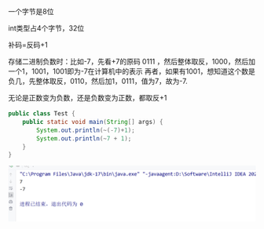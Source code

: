 一个字节是8位

int类型占4个字节，32位



补码=反码+1

存储二进制负数时：比如-7，先看+7的原码 0111 ，然后整体取反，1000，然后加一个1，1001，1001即为-7在计算机中的表示
再者，如果有1001，想知道这个数是负几，先整体取反，0110，然后加1，0111，值为7，故为-7.



无论是正数变为负数，还是负数变为正数，都取反+1

```java
public class Test {
    public static void main(String[] args) {
        System.out.println(~(-7)+1);
        System.out.println(~7 + 1);
    }
}
```

![image-20240710162410138](assets/image-20240710162410138.png)





